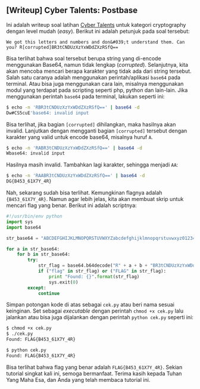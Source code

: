 ## [Writeup] Cyber Talents: Postbase


Ini adalah writeup soal latihan [Cyber Talents](https://cybertalents.com/challenges/cryptography/postbase) untuk kategori cryptography dengan level mudah (_easy_). Berikut ini adalah petunjuk pada soal tersebut:

```
We got this letters and numbers and don&#039;t understand them. Can you? R[corrupted]BR3tCNDUzXzYxWDdZXzRSfQ==
```

Bisa terlihat bahwa soal tersebut berupa string yang di-encode menggunakan Base64, namun tidak lengkap (_corrupted_). Selanjutnya, kita akan mencoba mencari berapa karakter yang tidak ada dari string tersebut. Salah satu caranya adalah menggunakan perintah/aplikasi `base64` pada terminal. Atau bisa juga menggunakan cara lain, misalnya menggunakan modul yang terdapat pada scripting seperti php, python dan lain-lain. Jika menggunakan perintah `base64` pada terminal, lakukan seperti ini:

```bash
$ echo -n 'RBR3tCNDUzXzYxWDdZXzRSfQ==' | base64 -d
Dw#CS5cuE'base64: invalid input
```

Bisa terlihat, jika bagian `[corrupted]` dihilangkan, maka hasilnya akan invalid. Lanjutkan dengan mengganti bagian `[corrupted]` tersebut dengan karakter yang valid untuk encode base64, misalnya huruf `A`.

```bash
$ echo -n 'RABR3tCNDUzXzYxWDdZXzRSfQ==' | base64 -d
Wbase64: invalid input
```

Hasilnya masih invalid. Tambahkan lagi karakter, sehingga menjadi `AA`:

```bash
$ echo -n 'RAABR3tCNDUzXzYxWDdZXzRSfQ==' | base64 -d
DG{B453_61X7Y_4R}
```

Nah, sekarang sudah bisa terlihat. Kemungkinan flagnya adalah `{B453_61X7Y_4R}`. Namun agar lebih jelas, kita akan membuat skrip untuk mencari flag yang benar. Berikut ini adalah scriptnya:

```python
#!/usr/bin/env python
import sys
import base64

str_base64 = "ABCDEFGHIJKLMNOPQRSTUVWXYZabcdefghijklmnopqrstuvwxyz0123456789+/"

for a in str_base64:
    for b in str_base64:
        try:
            str_flag = base64.b64decode("R" + a + b + "BR3tCNDUzXzYxWDdZXzRSfQ==")
            if ("flag" in str_flag) or ("FLAG" in str_flag):
                print "Found: {}".format(str_flag)
                sys.exit(0)
        except:
            continue
```

Simpan potongan kode di atas sebagai `cek.py` atau beri nama sesuai keinginan. Set sebagai _executable_ dengan perintah `chmod +x cek.py` lalu jalankan atau bisa juga dijalankan dengan perintah `python cek.py` seperti ini:

```bash
$ chmod +x cek.py
$ ./cek.py
Found: FLAG{B453_61X7Y_4R}

$ python cek.py
Found: FLAG{B453_61X7Y_4R}
```

Bisa terlihat bahwa flag yang benar adalah `FLAG{B453_61X7Y_4R}`. Sekian tutorial singkat kali ini, semoga bermanfaat. Terima kasih kepada Tuhan Yang Maha Esa, dan Anda yang telah membaca tutorial ini.
